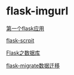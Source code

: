 # flask-imgurl
[第一个flask应用](L01/README.md)

[flask-scrpit](L02/README.md)

[Flask之数据库](L03/README.md)

[flask-migrate数据迁移](L04/README.md)

